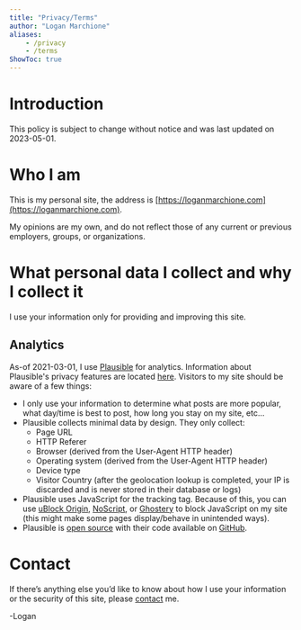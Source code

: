 ```yaml
---
title: "Privacy/Terms"
author: "Logan Marchione"
aliases:
    - /privacy
    - /terms
ShowToc: true
---
```


# Introduction

This policy is subject to change without notice and was last updated on 2023-05-01.

# Who I am

This is my personal site, the address is [https://loganmarchione.com](https://loganmarchione.com).

My opinions are my own, and do not reflect those of any current or previous employers, groups, or organizations.

# What personal data I collect and why I collect it

I use your information only for providing and improving this site.

## Analytics

As-of 2021-03-01, I use [Plausible](https://plausible.io) for analytics. Information about Plausible's privacy features are located [here](https://plausible.io/data-policy). Visitors to my site should be aware of a few things:

- I only use your information to determine what posts are more popular, what day/time is best to post, how long you stay on my site, etc…
- Plausible collects minimal data by design. They only collect:
  - Page URL
  - HTTP Referer
  - Browser (derived from the User-Agent HTTP header)
  - Operating system (derived from the User-Agent HTTP header)
  - Device type
  - Visitor Country (after the geolocation lookup is completed, your IP is discarded and is never stored in their database or logs)
- Plausible uses JavaScript for the tracking tag. Because of this, you can use [uBlock Origin](https://github.com/gorhill/uBlock), [NoScript](http://noscript.net/), or [Ghostery](https://www.ghostery.com/en/download) to block JavaScript on my site (this might make some pages display/behave in unintended ways).
- Plausible is [open source](https://plausible.io/open-source-website-analytics) with their code available on [GitHub](https://github.com/plausible/analytics/).

# Contact

If there’s anything else you’d like to know about how I use your information or the security of this site, please [contact](/contact) me.

\-Logan